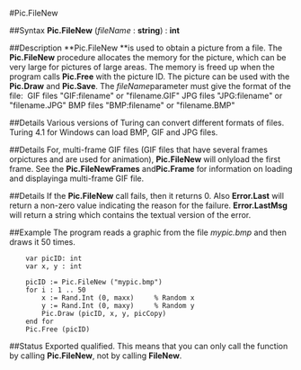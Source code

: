 
#Pic.FileNew

##Syntax
**Pic.FileNew** (*fileName* : **string**) : **int**



##Description
**Pic.FileNew **is used to obtain a picture from a file. The **Pic.FileNew** procedure allocates the memory for the picture, which can be very large for pictures of large areas. The memory is freed up when the program calls **Pic.Free** with the picture ID. The picture can be used with the **Pic.Draw** and **Pic.Save**.
The *fileName*parameter must give the format of the file:
 GIF files "GIF:filename" or "filename.GIF" JPG files "JPG:filename" or "filename.JPG" BMP files "BMP:filename" or "filename.BMP"



##Details
Various versions of Turing can convert different formats of files. Turing 4.1 for Windows can load BMP, GIF and JPG files.



##Details
For, multi-frame GIF files (GIF files that have several frames orpictures and are used for animation), **Pic.FileNew** will onlyload the first frame.  See the **Pic.FileNewFrames** and**Pic.Frame** for information on loading and displayinga multi-frame GIF file.



##Details
If the **Pic.FileNew** call fails, then it returns 0. Also **Error.Last** will return a non-zero value indicating the reason for the failure. **Error.LastMsg** will return a string which contains the textual version of the error.



##Example
The program reads a graphic from the file *mypic.bmp* and then draws it 50 times.


        var picID: int
        var x, y : int
        
        picID := Pic.FileNew ("mypic.bmp")
        for i : 1 .. 50
            x := Rand.Int (0, maxx)     % Random x
            y := Rand.Int (0, maxy)     % Random y
            Pic.Draw (picID, x, y, picCopy)
        end for
        Pic.Free (picID)
##Status
Exported qualified.
This means that you can only call the function by calling **Pic.FileNew**, not by calling **FileNew**.


